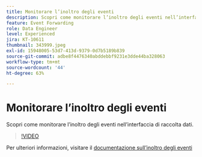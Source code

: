 ```yaml
---
title: Monitorare l’inoltro degli eventi
description: Scopri come monitorare l’inoltro degli eventi nell’interfaccia di raccolta dati.
feature: Event Forwarding
role: Data Engineer
level: Experienced
jira: KT-10611
thumbnail: 343999.jpeg
exl-id: 15948005-53d7-413d-9379-0d7b5189b839
source-git-commit: adbe8f4476340abddebbf9231e3dde44ba328063
workflow-type: tm+mt
source-wordcount: '44'
ht-degree: 63%

---
```


# Monitorare l’inoltro degli eventi

Scopri come monitorare l’inoltro degli eventi nell’interfaccia di raccolta dati.

>[!VIDEO](https://video.tv.adobe.com/v/343999?quality=12&learn=on)

Per ulteriori informazioni, visitare il [documentazione sull’inoltro degli eventi](https://experienceleague.adobe.com/docs/experience-platform/tags/event-forwarding/overview.html)
